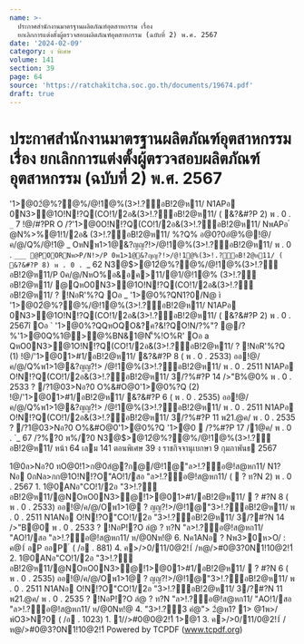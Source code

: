 ```yaml
---
name: >-
  ประกาศสำนักงานมาตรฐานผลิตภัณฑ์อุตสาหกรรม เรื่อง
  ยกเลิกการแต่งตั้งผู้ตรวจสอบผลิตภัณฑ์อุตสาหกรรม (ฉบับที่ 2) พ.ศ. 2567
date: '2024-02-09'
category: ง พิเศษ
volume: 141
section: 39
page: 64
source: 'https://ratchakitcha.soc.go.th/documents/19674.pdf'
draft: true
---
```


# ประกาศสำนักงานมาตรฐานผลิตภัณฑ์อุตสาหกรรม เรื่อง ยกเลิกการแต่งตั้งผู้ตรวจสอบผลิตภัณฑ์อุตสาหกรรม (ฉบับที่ 2) พ.ศ. 2567

'1>@02ํ@%?@%/@!1@%(3>!.?์อB!2@ห11/ N1APอ 0N3>@1O!N!?Q(CO!1/2อ&(3>!.?์อB!2@ห11/ ( &?&#?P 2) พ . 0 . `_` 7 !@/#?PR O /?'1>@0O!N!?Q(CO!1/2อ&(3>!.?์อB!2@ห11/ NพAPอ ํ @N%>%@1!1/2อ& (3>!.?์อB!2@ห11/ %?Q% อ@0?0อํ@%@!@/ค/@/Q%/@!1@ _ OหNพ1>1@&?ญญ?!>/@!1@%(3>!.?์อB!2@ห11/ พ . 0 . `___ @POORNพ>P/N!>/P 0พ1>1@&?ญญ?!>/@!1@%(3>!.?์อB!2@ห11/ ( &?&#?P 8) พ . 0 . `_ 62 N3@$>@12ํ@%?@%/@!1@%(3>!.?์อB!2@ห11/P 0ค/@/NหO%อ&อค>11/@1/@!1@% (3>!.?์อB!2@ห11/ @QหO0N3>@1O!N!?Q(CO!1/2อ&(3>!.?์อB!2@ห11/ ? !NอR'%?Q Oอ _ '1>@0%?QN1?0/N@ ì '1>@02ํ@%?@%/@!1@%(3>!.?์อB!2@ห11/ N1APอ 0N3>@1O!N!?Q(CO!1/2อ&(3>!.?์อB!2@ห11/ ( &?&#?P 2) พ . 0 . 2567î Oอ ` '1>@0%?QQหOQO&?ค?&!?QO!N/?%"? @/?%'1>@0Q%1@>@%BN&1@N'็%!O%R' Oอ a QหO0N3>@1O!N!?Q(CO!1/2อ&(3>!.?์อB!2@ห11/ ? !NอR'%?Q (1) !@/'1>@01>#1/อB!2@ห11/ &?&#?P 8 ( พ . 0 . 2533) ออ!@/ค/@/Q%พ1>1@&?ญญ?!> /@!1@%(3>!.?์อB!2@ห11/ พ . 0 . 2511 N1APอ O!N!?Q(CO!1/2อ&(3>!.?์อB!2@ห11/ 3/?%#?P 14 />"B%@0% พ . 0 . 2533 ? /?1@03>Nอ?0 O%&#O@0'1>@0%?Q (2) !@/'1>@01>#1/อB!2@ห11/ &?&#?P 6 ( พ . 0 . 2535) ออ!@/ค/@/Q%พ1>1@&?ญญ?!> /@!1@%(3>!.?์อB!2@ห11/ พ . 0 . 2511 N1APอ O!N!?Q(CO!1/2อ&(3>!.?์อB!2@ห11/ 3/?%#?P 11 พ21.@ค/ พ . 0 . 2535 ? /?1@03>Nอ?0 O%&#O@0'1>@0%?Q '1>@0  /?%#?P 17 /1@ค/ พ . 0 . `_ 67 /?%?0 พ%/?0 N3@$>@12ํ@%?@%/@!1@%(3>!.?์อB!2@ห11/ หน้า 64 เลม 141 ตอนพิเศษ 39 ง ราชกิจจานุเบกษา 9 กุมภาพันธ 2567

1@0ล>Nอ?0 ทO@0!1>ก@0สํ@?ก@/@!1@"ล>!.?์อ@!ส@หก11/ N1?Nอ 0กNล>กก@1O!N!?O"AO!1/สอ "ล>!.?์อ@!ส@หก11/ (  ? ท?N 2) พ . 0 . 2567 1. 1@0ANอ"CO!1/2อ "3>!.?์อB!2@ห11/@NOหO0N3>@!1>@01>#1/อB!2@ห11/  ? #?N 8 ( พ . 0 . 2533) ออ!@/ค/@/Oพ1>1@ ? ญญ?!>/@!1@"3>!.?์อB!2@ห11/ พ . 0 . 2511 N1ANอ O!N!?O"CO!1/2อ "3>!.?์อB!2@ห11/ 3/?#?N 14 />"B@0 พ . 0 . 2533 ? !NอP!?O ลํ@ ? ท?N "ล>!.?์อ@!ส@หก11/ "AO!1/สอ "ล>!.?์อ@!ส@หก11/ ห/@0Nห!@ 6. Nค1ANอ ? Nพ3>0ห>O/ : ค@1์ อP ออP ์ ( /อ . 881) 4. ค>/>0/11/0@2!1์ /ห@/>#0@3?0N1!10@2!1์ 2. 1@0ANอ"CO!1/2อ "3>!.?์อB!2@ห11/@NOหO0N3>@!1>@01>#1/อB!2@ห11/  ? #?N 6 ( พ . 0 . 2535) ออ!@/ค/@/Oพ1>1@ ? ญญ?!>/@!1@"3>!.?์อB!2@ห11/ พ . 0 . 2511 N1ANอ O!N!?O"CO!1/2อ "3>!.?์อB!2@ห11/ 3/?#?N 11 พ21.@ค/ พ . 0 . 2535 ? !NอP!?O ลํ@ ? ท?N "ล>!.?์อ@!ส@หก11/ "AO!1/สอ "ล>!.?์อ@!ส@หก11/ ห/@0Nห!@ 4. "3>!.?์3 คํ@"> 2ํ@ห1? 1> @1พ>/พ์O3>N?0 ( /อ . 1023) 1. 1//>#0@0@2!1์ 1>@1 3. ค>/>0/11/0@2!1์ /ห@/>#0@3?0N1!10@2!1์ Powered by TCPDF (www.tcpdf.org)
